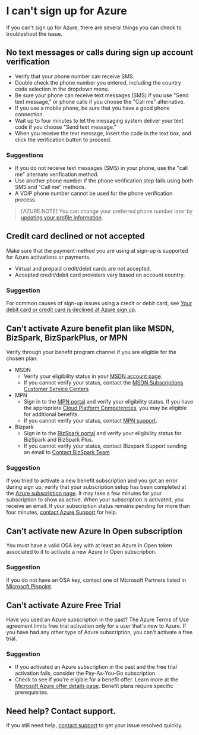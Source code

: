 <properties
	pageTitle="Troubleshoot Azure sign up issues | Microsoft Azure"
	description="Describes how to troubleshoot some common Azure sign up issues."
	services=""
	documentationCenter=""
	authors="JiangChen79"
	manager="felixwu"
	editor=""
	tags="billing,top-support-issue"/>

<tags
	ms.service="billing"
	ms.workload="na"
	ms.tgt_pltfrm="ibiza"
	ms.devlang="na"
	ms.topic="article"
	ms.date="10/25/2016"
	ms.author="cjiang"/>

# I can't sign up for Azure

If you can't sign up for Azure, there are several things you can check to troubleshoot the issue.

## No text messages or calls during sign up account verification 

- Verify that your phone number can receive SMS.
- Double check the phone number you entered, including the country code selection in the dropdown menu.
- Be sure your phone can receive text messages (SMS) if you use "Send text message," or phone calls if you choose the "Call me" alternative.
- If you use a mobile phone, be sure that you have a good phone connection.
- Wait up to four minutes to let the messaging system deliver your text code if you choose "Send text message."
- When you receive the text message, insert the code in the text box, and click the verification button to proceed.

### Suggestions

- If you do not receive text messages (SMS) in your phone, use the "call me" alternate verification method.
- Use another phone number if the phone verification step fails using both SMS and "Call me" methods.
- A VOIP phone number cannot be used for the phone verification process.

>[AZURE.NOTE] You can change your preferred phone number later by [updating your profile information](billing-how-to-change-azure-account-profile.md).

## Credit card declined or not accepted

Make sure that the payment method you are using at sign-up is supported for Azure activations or payments.

- Virtual and prepaid credit/debit cards are not accepted.
- Accepted credit/debit card providers vary based on account country.

### Suggestion

For common causes of sign-up issues using a credit or debit card, see [Your debit card or credit card is declined at Azure sign up](billing-credit-card-fails-during-azure-sign-up.md).

## Can’t activate Azure benefit plan like MSDN, BizSpark, BizSparkPlus, or MPN

Verify through your benefit program channel if you are eligible for the chosen plan:

- MSDN
	- Verify your eligibility status in your [MSDN account page](https://msdn.microsoft.com/subscriptions/manage/default.aspx).
	- If you cannot verify your status, contact the [MSDN Subscriptions Customer Service Centers](https://msdn.microsoft.com/subscriptions/contactus.aspx)
- MPN
	- Sign in to the [MPN portal](https://mspartner.microsoft.com/en/us/Pages/Locale.aspx) and verify your eligibility status. If you have the appropriate [Cloud Platform Competencies](https://mspartner.microsoft.com/en/us/pages/membership/cloud-platform-competency.aspx), you may be eligible for additional benefits.
	- If you cannot verify your status, contact [MPN support](https://mspartner.microsoft.com/en/us/Pages/Support/Premium/contact-support.aspx).
- Bizpark
	- Sign in to the [BizSpark portal](https://www.microsoft.com/bizspark/default.aspx#start-two) and verify your eligibility status for BizSpark and BizSpark Plus.
	- If you cannot verify your status, contact Bizspark Support sending an email to [Contact BizSpark Team](mailto:bizspark@microsoft.com?subject=BizSpark%20Support&body=Thank%20you%20for%20contacting%20BizSpark.%20Please%20provide%20as%20much%20of%20the%20following%20information%20as%20possible,%20as%20it%20will%20help%20expedite%20our%20response%20to%20you.%0aContact%20name:%0aStartup%20name:%0aMicrosoft%20Account/Live%20ID:%0aSpecific%20description%20of%20issue%20experienced%20or%20question:%0a%0aThank%20you,%0a%0aThe%20BizSpark%20Team)

### Suggestion

If you tried to activate a new benefit subscription and you got an error during sign up, verify that your subscription setup has been completed at the [Azure subscription page](http://account.windowsazure.com/Subscriptions). It may take a few minutes for your subscription to show as active. When your subscription is activated, you receive an email. If your subscription status remains pending for more than four minutes, [contact Azure Support](http://go.microsoft.com/fwlink/?linkid=544831&clcid=0x409) for help.

## Can’t activate new Azure In Open subscription

You must have a valid OSA key with at least an Azure In Open token associated to it to activate a new Azure In Open subscription.

### Suggestion

If you do not have an OSA key, contact one of Microsoft Partners listed in [Microsoft Pinpoint](http://pinpoint.microsoft.com/).

## Can’t activate Azure Free Trial

Have you used an Azure subscription in the past? The Azure Terms of Use agreement limits free trial activation only for a user that's new to Azure. If you have had any other type of Azure subscription, you can't activate a free trial.

### Suggestion

-  If you activated an Azure subscription in the past and the free trial activation fails, consider the Pay-As-You-Go subscription. 
-  Check to see if you're eligible for a benefit offer. Learn more at the [Microsoft Azure offer details page](https://azure.microsoft.com/support/legal/offer-details/). Benefit plans require specific prerequisites.

## Need help? Contact support. 

If you still need help, [contact support](https://portal.azure.com/?#blade/Microsoft_Azure_Support/HelpAndSupportBlade) to get your issue resolved quickly. 
